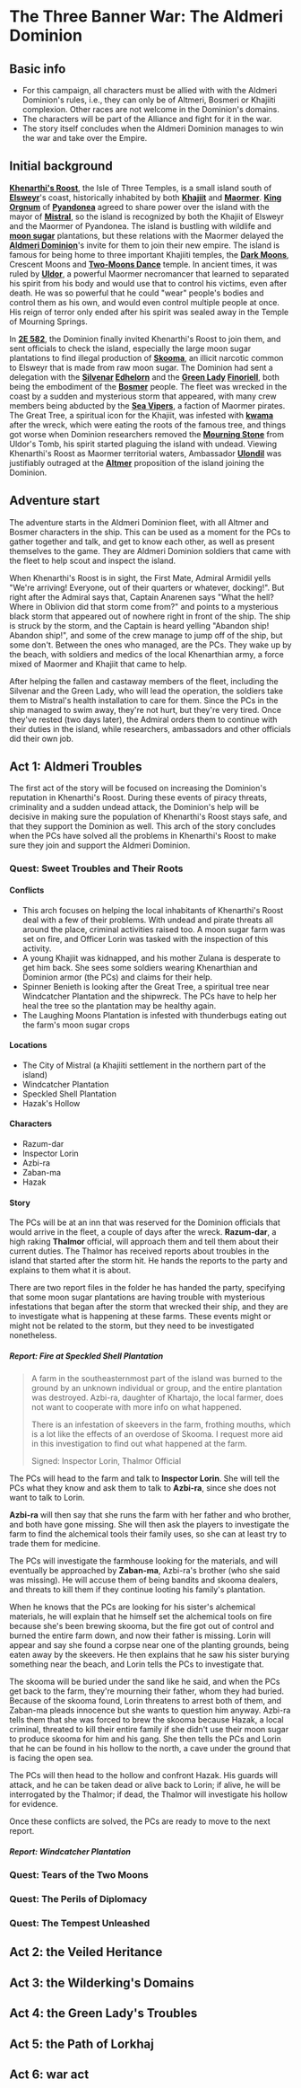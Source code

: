 <!-- @PageTitle: The Three Banner War: The Aldmeri Dominion | Campaigns -->

# The Three Banner War: The Aldmeri Dominion

## Basic info
- For this campaign, all characters must be allied with with the Aldmeri Dominion's rules, i.e., they can only be of Altmeri, Bosmeri or Khajiiti complexion. Other races are not welcome in the Dominion's domains.
- The characters will be part of the Alliance and fight for it in the war.
- The story itself concludes when the Aldmeri Dominion manages to win the war and take over the Empire.

## Initial background
**[Khenarthi's Roost](https://en.uesp.net/wiki/Lore:Khenarthi's_Roost)**, the Isle of Three Temples, is a small island south of **[Elsweyr](https://en.uesp.net/wiki/Lore:Elsweyr)**'s coast, historically inhabited by both **[Khajiit](https://en.uesp.net/wiki/Lore:Khajiit)** and **[Maormer](https://en.uesp.net/wiki/Lore:Maormer)**. **[King Orgnum](https://en.uesp.net/wiki/Lore:Orgnum)** of **[Pyandonea](https://en.uesp.net/wiki/Lore:Pyandonea)** agreed to share power over the island with the mayor of **[Mistral](https://en.uesp.net/wiki/Lore:Mistral)**, so the island is recognized by both the Khajiit of Elsweyr and the Maormer of Pyandonea. The island is bustling with wildlife and **[moon sugar](https://en.uesp.net/wiki/Lore:Moon_Suger)** plantations, but these relations with the Maormer delayed the **[Aldmeri Dominion](https://en.uesp.net/wiki/Lore:Aldmeri_Dominion)**'s invite for them to join their new empire. The island is famous for being home to three important Khajiiti temples, the **[Dark Moons](https://en.uesp.net/wiki/Lore:Dark_Moons)**, Crescent Moons and **[Two-Moons Dance](https://en.uesp.net/wiki/Lore:Two-Moons_Dance)** temple. In ancient times, it was ruled by **[Uldor](https://en.uesp.net/wiki/Lore:Uldor)**, a powerful Maormer necromancer that learned to separated his spirit from his body and would use that to control his victims, even after death. He was so powerful that he could "wear" people's bodies and control them as his own, and would even control multiple people at once. His reign of terror only ended after his spirit was sealed away in the Temple of Mourning Springs.

In **[2E 582](https://en.uesp.net/wiki/Lore:Second_Era)**, the Dominion finally invited Khenarthi's Roost to join them, and sent officials to check the island, especially the large moon sugar plantations to find illegal production of **[Skooma](https://en.uesp.net/wiki/Lore:Skooma)**, an illicit narcotic common to Elsweyr that is made from raw moon sugar. The Dominion had sent a delegation with the **[Silvenar](https://en.uesp.net/wiki/Lore:The_Silvenar) [Edhelorn](https://en.uesp.net/wiki/Lore:Edhelorn)** and the **[Green Lady](https://en.uesp.net/wiki/Lore:Green_Lady) [Finoriell](https://en.uesp.net/wiki/Lore:Finoriell)**, both being the embodiment of the **[Bosmer](https://en.uesp.net/wiki/Lore:Bosmer)** people. The fleet was wrecked in the coast by a sudden and mysterious storm that appeared, with many crew members being abducted by the **[Sea Vipers](https://en.uesp.net/wiki/Lore:Sea_Vipers)**, a faction of Maormer pirates. The Great Tree, a spiritual icon for the Khajiit, was infested with **[kwama](https://en.uesp.net/wiki/Lore:Kwama)** after the wreck, which were eating the roots of the famous tree, and things got worse when Dominion researchers removed the **[Mourning Stone](https://en.uesp.net/wiki/Lore:Mourning_Stone)** from Uldor's Tomb, his spirit started plaguing the island with undead. Viewing Khenarthi's Roost as Maormer territorial waters, Ambassador **[Ulondil](https://en.uesp.net/wiki/Lore:Ulondil)** was justifiably outraged at the **[Altmer](https://en.uesp.net/wiki/Lore:Altmer)** proposition of the island joining the Dominion.

## Adventure start
The adventure starts in the Aldmeri Dominion fleet, with all Altmer and Bosmer characters in the ship. This can be used as a moment for the PCs to gather together and talk, and get to know each other, as well as present themselves to the game. They are Aldmeri Dominion soldiers that came with the fleet to help scout and inspect the island.

When Khenarthi's Roost is in sight, the First Mate, Admiral Armidil yells "We're arriving! Everyone, out of their quarters or whatever, docking!". But right after the Admiral says that, Captain Anarenen says "What the hell? Where in Oblivion did that storm come from?" and points to a mysterious black storm that appeared out of nowhere right in front of the ship. The ship is struck by the storm, and the Captain is heard yelling "Abandon ship! Abandon ship!", and some of the crew manage to jump off of the ship, but some don't. Between the ones who managed, are the PCs. They wake up by the beach, with soldiers and medics of the local Khenarthian army, a force mixed of Maormer and Khajiit that came to help.

After helping the fallen and castaway members of the fleet, including the Silvenar and the Green Lady, who will lead the operation, the soldiers take them to Mistral's health installation to care for them. Since the PCs in the ship managed to swim away, they're not hurt, but they're very tired. Once they've rested (two days later), the Admiral orders them to continue with their duties in the island, while researchers, ambassadors and other officials did their own job.

## Act 1: Aldmeri Troubles
The first act of the story will be focused on increasing the Dominion's reputation in Khenarthi's Roost. During these events of piracy threats, criminality and a sudden undead attack, the Dominion's help will be decisive in making sure the population of Khenarthi's Roost stays safe, and that they support the Dominion as well. This arch of the story concludes when the PCs have solved all the problems in Khenarthi's Roost to make sure they join and support the Aldmeri Dominion.

### Quest: Sweet Troubles and Their Roots
#### Conflicts
- This arch focuses on helping the local inhabitants of Khenarthi's Roost deal with a few of their problems. With undead and pirate threats all around the place, criminal activities raised too. A moon sugar farm was set on fire, and Officer Lorin was tasked with the inspection of this activity.
- A young Khajiit was kidnapped, and his mother Zulana is desperate to get him back. She sees some soldiers wearing Khenarthian and Dominion armor (the PCs) and claims for their help.
- Spinner Benieth is looking after the Great Tree, a spiritual tree near Windcatcher Plantation and the shipwreck. The PCs have to help her heal the tree so the plantation may be healthy again.
- The Laughing Moons Plantation is infested with thunderbugs eating out the farm's moon sugar crops

#### Locations
- The City of Mistral (a Khajiiti settlement in the northern part of the island)
- Windcatcher Plantation
- Speckled Shell Plantation
- Hazak's Hollow

#### Characters
- Razum-dar
- Inspector Lorin
- Azbi-ra
- Zaban-ma
- Hazak

#### Story
The PCs will be at an inn that was reserved for the Dominion officials that would arrive in the fleet, a couple of days after the wreck. **Razum-dar**, a high raking **Thalmor** official, will approach them and tell them about their current duties. The Thalmor has received reports about troubles in the island that started after the storm hit. He hands the reports to the party and explains to them what it is about.

There are two report files in the folder he has handed the party, specifying that some moon sugar plantations are having trouble with mysterious infestations that began after the storm that wrecked their ship, and they are to investigate what is happening at these farms. These events might or might not be related to the storm, but they need to be investigated nonetheless.

##### Report: Fire at Speckled Shell Plantation

> A farm in the southeasternmost part of the island was burned to the ground by an unknown individual or group, and the entire plantation was destroyed. Azbi-ra, daughter of Khartajo, the local farmer, does not want to cooperate with more info on what happened.
>
> There is an infestation of skeevers in the farm, frothing mouths, which is a lot like the effects of an overdose of Skooma. I request more aid in this investigation to find out what happened at the farm.
>
> Signed: Inspector Lorin, Thalmor Official

The PCs will head to the farm and talk to **Inspector Lorin**. She will tell the PCs what they know and ask them to talk to **Azbi-ra**, since she does not want to talk to Lorin.

**Azbi-ra** will then say that she runs the farm with her father and who brother, and both have gone missing. She will then ask the players to investigate the farm to find the alchemical tools their family uses, so she can at least try to trade them for medicine.

The PCs will investigate the farmhouse looking for the materials, and will eventually be approached by **Zaban-ma**, Azbi-ra's brother (who she said was missing). He will accuse them of being bandits and skooma dealers, and threats to kill them if they continue looting his family's plantation.

When he knows that the PCs are looking for his sister's alchemical materials, he will explain that he himself set the alchemical tools on fire because she's been brewing skooma, but the fire got out of control and burned the entire farm down, and now their father is missing. Lorin will appear and say she found a corpse near one of the planting grounds, being eaten away by the skeevers. He then explains that he saw his sister burying something near the beach, and Lorin tells the PCs to investigate that.

The skooma will be buried under the sand like he said, and when the PCs get back to the farm, they're mourning their father, whom they had buried. Because of the skooma found, Lorin threatens to arrest both of them, and Zaban-ma pleads innocence but she wants to question him anyway. Azbi-ra tells them that she was forced to brew the skooma because Hazak, a local criminal, threated to kill their entire family if she didn't use their moon sugar to produce skooma for him and his gang. She then tells the PCs and Lorin that he can be found in his hollow to the north, a cave under the ground that is facing the open sea.

The PCs will then head to the hollow and confront Hazak. His guards will attack, and he can be taken dead or alive back to Lorin; if alive, he will be interrogated by the Thalmor; if dead, the Thalmor will investigate his hollow for evidence.

Once these conflicts are solved, the PCs are ready to move to the next report.

##### Report: Windcatcher Plantation

### Quest: Tears of the Two Moons
### Quest: The Perils of Diplomacy
### Quest: The Tempest Unleashed

## Act 2: the Veiled Heritance
## Act 3: the Wilderking's Domains
## Act 4: the Green Lady's Troubles
## Act 5: the Path of Lorkhaj
## Act 6: war act